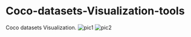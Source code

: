 # Coco-datasets-Visualization-tools
Coco datasets Visualization.
![pic1](https://github.com/wukaishuns/Coco-datasets-Visualization-tools/blob/main/static_map1.png)
![pic2](https://github.com/wukaishuns/Coco-datasets-Visualization-tools/blob/main/vis.png)
